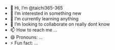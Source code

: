 - 👋 Hi, I’m @taichi365-365
- 👀 I’m interested in something new
- 🌱 I’m currently learning anything
- 💞️ I’m looking to collaborate on really dont know
- 📫 How to reach me ...
- 😄 Pronouns: ...
- ⚡ Fun fact: ...

<!---
taichi365-365/taichi365-365 is a ✨ special ✨ repository because its `README.md` (this file) appears on your GitHub profile.
You can click the Preview link to take a look at your changes.
--->
